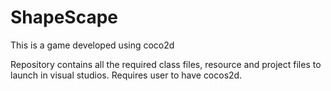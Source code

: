 # ShapeScape




This is a game developed using coco2d

Repository contains all the required class files, resource and project files to launch in visual studios. Requires user to have cocos2d.
